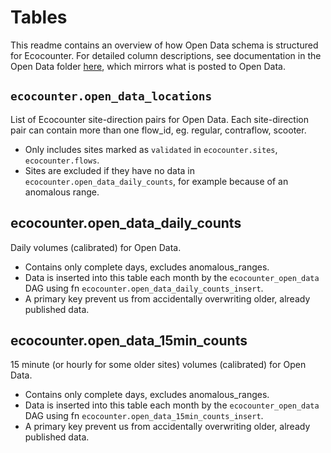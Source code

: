 # Tables

This readme contains an overview of how Open Data schema is structured for Ecocounter. For detailed column descriptions, see documentation in the Open Data folder [here](../../open_data/sql/cycling_permanent_counts_readme.md), which mirrors what is posted to Open Data.

## `ecocounter.open_data_locations`
List of Ecocounter site-direction pairs for Open Data. Each site-direction pair can contain more than one flow_id, eg. regular, contraflow, scooter. 
- Only includes sites marked as `validated` in `ecocounter.sites`, `ecocounter.flows`.
- Sites are excluded if they have no data in `ecocounter.open_data_daily_counts`, for example because of an anomalous range. 

## ecocounter.open_data_daily_counts
Daily volumes (calibrated) for Open Data.
- Contains only complete days, excludes anomalous_ranges. 
- Data is inserted into this table each month by the `ecocounter_open_data` DAG using fn `ecocounter.open_data_daily_counts_insert`. 
- A primary key prevent us from accidentally overwriting older, already published data. 

## ecocounter.open_data_15min_counts
15 minute (or hourly for some older sites) volumes (calibrated) for Open Data.
- Contains only complete days, excludes anomalous_ranges.
- Data is inserted into this table each month by the `ecocounter_open_data` DAG using fn `ecocounter.open_data_15min_counts_insert`.
- A primary key prevent us from accidentally overwriting older, already published data. 